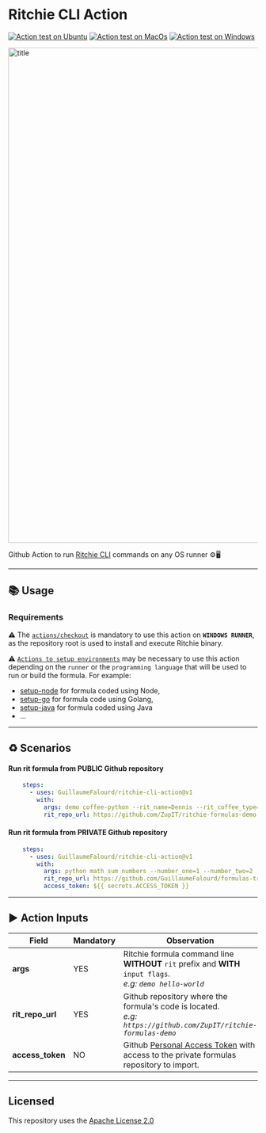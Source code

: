# Ritchie CLI Action

[![Action test on Ubuntu](https://github.com/GuillaumeFalourd/ritchie-cli-action/actions/workflows/ubuntu.yml/badge.svg)](https://github.com/GuillaumeFalourd/ritchie-cli-action/actions/workflows/ubuntu.yml) [![Action test on MacOs](https://github.com/GuillaumeFalourd/ritchie-cli-action/actions/workflows/macos.yml/badge.svg)](https://github.com/GuillaumeFalourd/ritchie-cli-action/actions/workflows/macos.yml) [![Action test on Windows](https://github.com/GuillaumeFalourd/ritchie-cli-action/actions/workflows/windows.yml/badge.svg)](https://github.com/GuillaumeFalourd/ritchie-cli-action/actions/workflows/windows.yml)

<img width="1000" alt="title" src="https://user-images.githubusercontent.com/22433243/123156441-aa4af780-d43f-11eb-8f1c-b7a8d4d536be.png">

Github Action to run [Ritchie CLI](https://ritchiecli.io) commands on any OS runner ⚙️🖥

* * *

## 📚 Usage

### Requirements

⚠️  The [`actions/checkout`](https://github.com/actions/checkout) is mandatory to use this action on **`WINDOWS RUNNER`**, as the repository root is used to install and execute Ritchie binary.

⚠️ [`Actions to setup environments`](https://github.com/marketplace?type=actions&query=setup+env+) may be necessary to use this action depending on the `runner` or the `programming language` that will be used to run or build the formula. For example:

- [setup-node](https://github.com/marketplace/actions/setup-node-js-environment) for formula coded using Node, 
- [setup-go](https://github.com/marketplace/actions/setup-go-environment) for formula code using Golang, 
- [setup-java](https://github.com/marketplace/actions/setup-java-jdk) for formula coded using Java
- ...

 * * *

## ♻️ Scenarios

#### Run rit formula from PUBLIC Github repository

```yaml
    steps:
      - uses: GuillaumeFalourd/ritchie-cli-action@v1
        with:
          args: demo coffee-python --rit_name=Dennis --rit_coffee_type=espresso --rit_delivery=false
          rit_repo_url: https://github.com/ZupIT/ritchie-formulas-demo
```

#### Run rit formula from PRIVATE Github repository

```yaml
    steps:
      - uses: GuillaumeFalourd/ritchie-cli-action@v1
        with:
          args: python math sum numbers --number_one=1 --number_two=2
          rit_repo_url: https://github.com/GuillaumeFalourd/formulas-training
          access_token: ${{ secrets.ACCESS_TOKEN }}
```

* * *

## ▶️ Action Inputs

Field | Mandatory | Observation
------------ | ------------  | -------------
**args** | YES | Ritchie formula command line **WITHOUT** `rit` prefix and **WITH** `input flags`. <br/> _e.g: `demo hello-world`_
**rit_repo_url** | YES | Github repository where the formula's code is located. <br/> _e.g: `https://github.com/ZupIT/ritchie-formulas-demo`_
**access_token** | NO | Github [Personal Access Token](https://docs.github.com/en/github/authenticating-to-github/keeping-your-account-and-data-secure/creating-a-personal-access-token) with access to the private formulas repository to import.

* * *

## Licensed

This repository uses the [Apache License 2.0](https://github.com/GuillaumeFalourd/aws-cliaction/blob/main/LICENSE)
